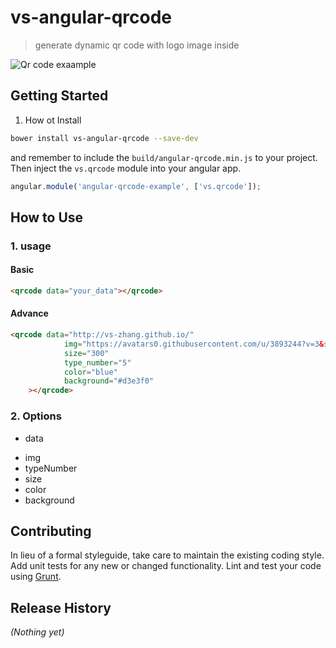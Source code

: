# vs-angular-qrcode

> generate dynamic qr code with logo image inside

![Qr code exaample](https://36.media.tumblr.com/3162acf63afc257281f27068ea8b6fb0/tumblr_nmhxhgfotj1unxngeo1_400.png)

## Getting Started

1. How ot Install

```bash
bower install vs-angular-qrcode --save-dev
```

and remember to include the `build/angular-qrcode.min.js` to your project. Then inject the `vs.qrcode` module into your angular app.

```javascript
angular.module('angular-qrcode-example', ['vs.qrcode']);
```

## How to Use

### 1. usage

#### Basic

```html
<qrcode data="your_data"></qrcode>
```

#### Advance

```html
<qrcode data="http://vs-zhang.github.io/"
	        img="https://avatars0.githubusercontent.com/u/3893244?v=3&s=460"
	        size="300"
	        type_number="5"
	        color="blue"
	        background="#d3e3f0"
	></qrcode>
```
### 2. Options

* data
- img
- typeNumber
- size
- color
- background

## Contributing
In lieu of a formal styleguide, take care to maintain the existing coding style. Add unit tests for any new or changed functionality. Lint and test your code using [Grunt](http://gruntjs.com/).

## Release History
_(Nothing yet)_
